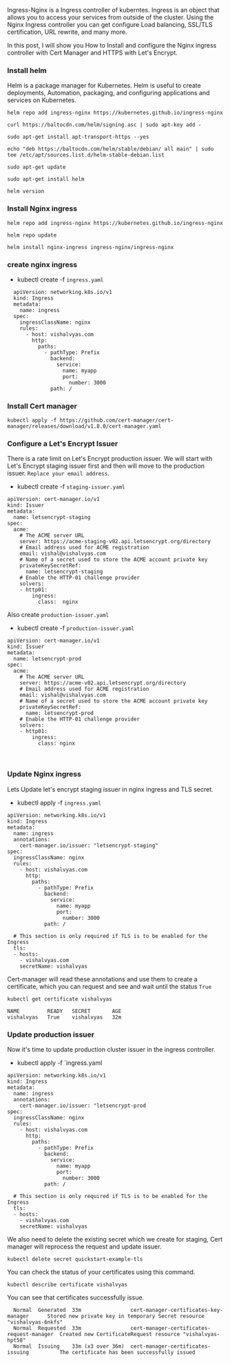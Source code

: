 Ingress-Nginx is a Ingress controller of kuberntes. Ingress is an object that allows you to access your services from outside of the cluster. Using the Nginx Ingress controller you can get configure Load balancing, SSL/TLS certification, URL rewrite, and many more.


In this post, I will show you How to Install and configure the Nginx ingress controller with Cert Manager and HTTPS with Let's Encrypt.

### Install helm 
Helm is a package manager for Kubernetes. Helm is useful to create deployments, Automation, packaging, and configuring applications and services on Kubernetes.

```
helm repo add ingress-nginx https://kubernetes.github.io/ingress-nginx

curl https://baltocdn.com/helm/signing.asc | sudo apt-key add -

sudo apt-get install apt-transport-https --yes

echo "deb https://baltocdn.com/helm/stable/debian/ all main" | sudo tee /etc/apt/sources.list.d/helm-stable-debian.list

sudo apt-get update

sudo apt-get install helm

helm version
```

### Install Nginx ingress
```
helm repo add ingress-nginx https://kubernetes.github.io/ingress-nginx

helm repo update

helm install nginx-ingress ingress-nginx/ingress-nginx
```

### create nginx ingress

- kubectl create -f `ingress.yaml`
```
  apiVersion: networking.k8s.io/v1
  kind: Ingress
  metadata:
    name: ingress
  spec:
    ingressClassName: nginx
    rules:
      - host: vishalvyas.com
        http:
          paths:
            - pathType: Prefix
              backend:
                service:
                  name: myapp
                  port:
                    number: 3000
              path: /

```

### Install Cert manager
```
kubectl apply -f https://github.com/cert-manager/cert-manager/releases/download/v1.8.0/cert-manager.yaml
```

### Configure a Let's Encrypt Issuer
There is a rate limit on Let's Encrypt production issuer. We will start with Let's Encrypt staging issuer first and then will move to the production issuer.
`Replace your email address`. 
- kubectl create -f `staging-issuer.yaml`

```
apiVersion: cert-manager.io/v1
kind: Issuer
metadata:
  name: letsencrypt-staging
spec:
  acme:
    # The ACME server URL
    server: https://acme-staging-v02.api.letsencrypt.org/directory
    # Email address used for ACME registration
    email: vishal@vishalvyas.com
    # Name of a secret used to store the ACME account private key
    privateKeySecretRef:
      name: letsencrypt-staging
    # Enable the HTTP-01 challenge provider
    solvers:
    - http01:
        ingress:
          class:  nginx
```

Also create `production-issuer.yaml`

- kubectl create -f `production-issuer.yaml`

```
apiVersion: cert-manager.io/v1
kind: Issuer
metadata:
  name: letsencrypt-prod
spec:
  acme:
    # The ACME server URL
    server: https://acme-v02.api.letsencrypt.org/directory
    # Email address used for ACME registration
    email: vishal@vishalvyas.com
    # Name of a secret used to store the ACME account private key
    privateKeySecretRef:
      name: letsencrypt-prod
    # Enable the HTTP-01 challenge provider
    solvers:
    - http01:
        ingress:
          class: nginx
```
     
### Update Nginx ingress
Lets Update let's encrypt staging issuer in nginx ingress and TLS secret.

- kubectl apply -f `ingress.yaml`

```
apiVersion: networking.k8s.io/v1
kind: Ingress
metadata:
  name: ingress
  annotations:
    cert-manager.io/issuer: "letsencrypt-staging"
spec:
  ingressClassName: nginx
  rules:
    - host: vishalvyas.com
      http:
        paths:
          - pathType: Prefix
            backend:
              service:
                name: myapp
                port:
                  number: 3000
            path: /

  # This section is only required if TLS is to be enabled for the Ingress
  tls:
  - hosts:
    - vishalvyas.com
    secretName: vishalvyas
```

Cert-manager will read these annotations and use them to create a certificate, which you can request and see and wait until the status `True`

```
kubectl get certificate vishalvyas 
```

```
NAME         READY   SECRET       AGE
vishalvyas   True    vishalvyas   32m
```

### Update production issuer
Now it's time to update production cluster issuer in the ingress controller.

- kubectl apply -f `ingress.yaml

```
apiVersion: networking.k8s.io/v1
kind: Ingress
metadata:
  name: ingress
  annotations:
    cert-manager.io/issuer: "letsencrypt-prod
spec:
  ingressClassName: nginx
  rules:
    - host: vishalvyas.com
      http:
        paths:
          - pathType: Prefix
            backend:
              service:
                name: myapp
                port:
                  number: 3000
            path: /

  # This section is only required if TLS is to be enabled for the Ingress
  tls:
  - hosts:
    - vishalvyas.com
    secretName: vishalvyas
``` 

We also need to delete the existing secret which we create for staging, Cert manager will reprocess the request and update issuer.

```
kubectl delete secret quickstart-example-tls
```
You can check the status of your certificates using this command.

```
kubectl describe certificate vishalvyas
```
You can see that certificates successfully issue.

```
  Normal  Generated  33m                cert-manager-certificates-key-manager      Stored new private key in temporary Secret resource "vishalvyas-6nkfs"
  Normal  Requested  33m                cert-manager-certificates-request-manager  Created new CertificateRequest resource "vishalvyas-hpt58"
  Normal  Issuing    33m (x3 over 36m)  cert-manager-certificates-issuing          The certificate has been successfully issued
```
